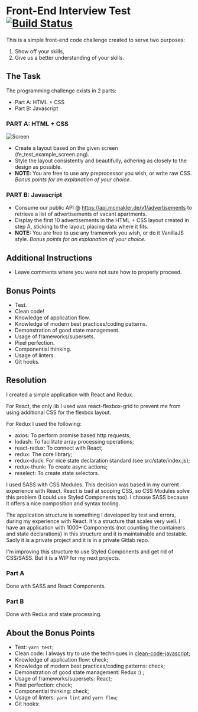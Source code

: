 # Front-End Interview Test [![Build Status](https://travis-ci.org/andreyluiz/frontend_interview_test.svg?branch=master)](https://travis-ci.org/andreyluiz/frontend_interview_test)

This is a simple front-end code challenge created to serve two purposes:

1. Show off your skills,
1. Give us a better understanding of your skills.

## The Task

The programming challenge exists in 2 parts:
* Part A: HTML + CSS
* Part B: Javascript

### PART A: HTML + CSS

![Screen](https://raw.githubusercontent.com/mcmakler/frontend_interview_test/master/assets/fe_test_example_screen.png)

* Create a layout based on the given screen (fe_test_example_screen.png).
* Style the layout consistently and beautifully, adhering as closely to the design as possible.
* **NOTE:** You are free to use any preprocessor you wish, or write raw CSS. *Bonus points for an explanation of your choice.*

### PART B: Javascript

* Consume our public API @ https://api.mcmakler.de/v1/advertisements to retrieve a list of advertisements of vacant apartments.
* Display the first 10 advertisements in the HTML + CSS layout created in step A, sticking to the layout, placing data where it fits.
* **NOTE:** You are free to use any framework you wish, or do it VanillaJS style. *Bonus points for an explanation of your choice.*

## Additional Instructions

* Leave comments where you were not sure how to properly proceed.

## Bonus Points

* Test.
* Clean code!
* Knowledge of application flow.
* Knowledge of modern best practices/coding patterns.
* Demonstration of good state management.
* Usage of frameworks/supersets.
* Pixel perfection.
* Componential thinking.
* Usage of linters.
* Git hooks.

## Resolution

I created a simple application with React and Redux.

For React, the only lib I used was react-flexbox-grid to prevent me from using additional CSS for the flexbox layout.

For Redux I used the following:

 - axios: To perform promise based http requests;
 - lodash: To facilitate array processing operations;
 - react-redux: To connect with React;
 - redux: The core library;
 - redux-duck: For nice state declaration standard (see src/state/index.js);
 - redux-thunk: To create async actions;
 - reselect: To create state selectors.

I used SASS with CSS Modules. This decision was based in my current experience with React. React is bad at scoping CSS, so CSS Modules solve this problem (I could use Styled Components too). I choose SASS because it offers a nice composition and syntax tooling.

The application structure is something I developed by test and errors, during my experience with React. It's a structure that scales very well. I have an application with 1000+ Components (not counting the containers and state declarations) in this structure and it is maintainable and testable. Sadly it is a private project and it is in a private Gitlab repo.

I'm improving this structure to use Styled Components and get rid of CSS/SASS. But it is a WIP for my next projects.

### Part A

Done with SASS and React Components.

### Part B

Done with Redux and state processing.

## About the Bonus Points

* Test: `yarn test`;
* Clean code: I always try to use the techniques in [clean-code-javascript](https://github.com/ryanmcdermott/clean-code-javascript);
* Knowledge of application flow: check;
* Knowledge of modern best practices/coding patterns: check;
* Demonstration of good state management: Redux :) ;
* Usage of frameworks/supersets: React;
* Pixel perfection: check;
* Componential thinking: check;
* Usage of linters: `yarn lint` and `yarn flow`;
* Git hooks: 
